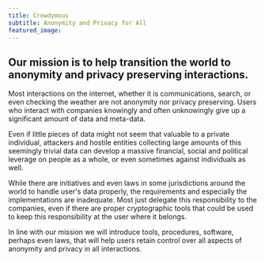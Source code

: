 ```yaml
---
title: Crowdymous
subtitle: Anonymity and Privacy for All
featured_image:
---
```


## Our mission is to help transition the world to anonymity and privacy preserving interactions.

Most interactions on the internet, whether it is communications, search, or even checking the weather
are not anonymity nor privacy preserving. Users who interact with companies knowingly and often
unknowingly give up a significant amount of data and meta-data. 

Even if little pieces of data might not seem that valuable to a private individual, attackers
and hostile entities collecting large amounts of this seemingly trivial data can develop a 
massive financial, social and political leverage on people as a whole, or even sometimes
against individuals as well.

While there are initiatives and even laws in some jurisdictions around the world
to handle user's data properly, the requirements
and especially the implementations are inadequate. Most just delegate this responsibility
to the companies, even if there are proper cryptographic tools that could
be used to keep this responsibility at the user where it belongs.

In line with our mission we will introduce tools, procedures, software, perhaps
even laws, that will help users retain control over all aspects of anonymity and privacy
in all interactions.

